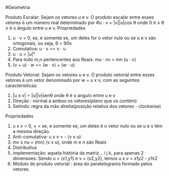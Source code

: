 #Geometria

Produto Escalar:
  Sejam os vetores u e v. O produto escalar entre esses vetores é um número real determinado por 
    #u ⋅ v = |v||u|cos θ
  onde 0 π ≤ θ ≤ é o ângulo entre u e v.
  Propriedades

  1) u ⋅ v = 0, se, e somente se, um deles for o vetor nulo ou se u e v são ortogonais, ou seja, θ = 90o
  2) Comutativa: u ⋅ v ==  v ⋅ u
  3) u ⋅ u = |u|² 
  4) Para todo m,n pertencentes aos Reais: mu  ⋅ nv = mn (u ⋅ v)
  5) (v + u) ⋅ w == (w ⋅ v) + (w ⋅ u)
  
  
Produto Vetorial:
  Sejam os vetores u e v. O produto vetorial entre esses vetores é um vetor denominado por w = u x v, com as
  seguintes características:
  1) |u x v| = |u||v|senθ onde θ é o angulo entre u e v
  2) Direção : normal a ambos os vetores(plano que os contém)
  3) Setindo: regra da mão direita(posição relativa dos vetores - clockwise)
  
  Propriedades
  
  1) u x v = 0, × = se, e somente se, um deles é o vetor nulo ou se u e v têm a mesma direção.
  2) Anti-comutativa: u x v = - (v x u)
  3) mv x nu = (mn) (v x u), onde m e n são Reais
  4) Distributiva
  5) implementação: aquela história da matriz... i j k, para apenas 2 dimensoes:
      Sendo u = (x1,y1) e v = (x2,y2), temos u x v = x1*y2 - y1*x2
  6) Módulo do produto vetorial : área do paralelogramo formado pelos vetores.
  
  
